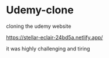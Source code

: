 # Udemy-clone
cloning the udemy website

https://stellar-eclair-24bd5a.netlify.app/

it was highly challenging and tiring
